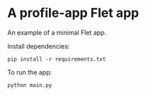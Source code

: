 # A profile-app Flet app

An example of a minimal Flet app.

Install dependencies:
```
pip install -r requirements.txt
```

To run the app:
```
python main.py
```
